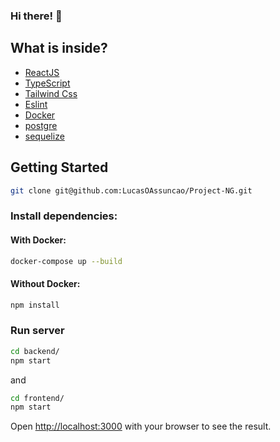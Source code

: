 ### Hi there! 👋

## What is inside?
- [ReactJS](https://reactjs.org)
- [TypeScript](https://www.typescriptlang.org)
- [Tailwind Css](https://tailwindcss.com/)
- [Eslint](https://eslint.org)
- [Docker](https://www.docker.com)
- [postgre](https://www.postgresql.org/)
- [sequelize](https://sequelize.org/)

## Getting Started

```bash
git clone git@github.com:LucasOAssuncao/Project-NG.git
```

### Install dependencies:

#### With Docker:

```bash
docker-compose up --build
```

#### Without Docker:

```bash
npm install
```

### Run server

```bash
cd backend/ 
npm start
```

and

```bash
cd frontend/ 
npm start
```

Open [http://localhost:3000](http://localhost:3000) with your browser to see the result.
